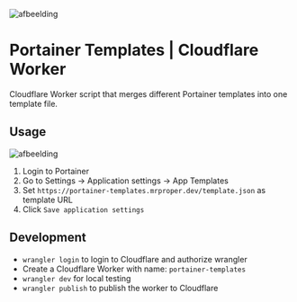 ![afbeelding](https://user-images.githubusercontent.com/33700526/224354256-8560f71c-652a-4df2-94dd-2ececd2a9e93.png)

# Portainer Templates | Cloudflare Worker
 
Cloudflare Worker script that merges different Portainer templates into one template file.

## Usage
![afbeelding](https://user-images.githubusercontent.com/33700526/224354146-f3d2e584-9604-4f2a-9ef5-2ec8007bc6fd.png)

1. Login to Portainer
2. Go to Settings -> Application settings -> App Templates
3. Set `https://portainer-templates.mrproper.dev/template.json` as template URL
4. Click `Save application settings`

## Development
- `wrangler login` to login to Cloudflare and authorize wrangler
- Create a Cloudflare Worker with name: `portainer-templates`
- `wrangler dev` for local testing
- `wrangler publish` to publish the worker to Cloudflare
